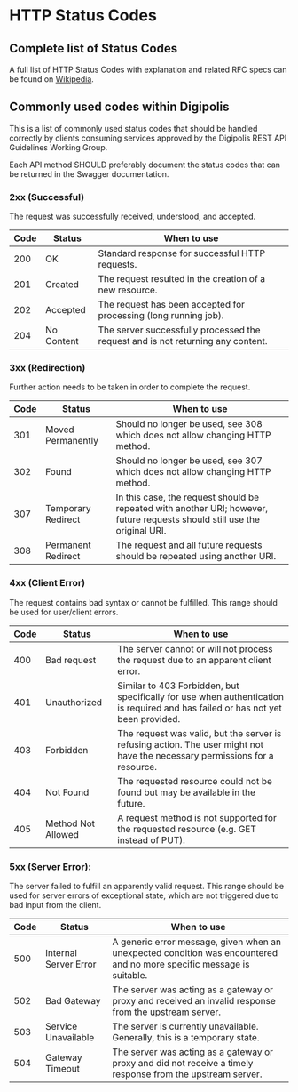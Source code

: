 # HTTP Status Codes
## Complete list of Status Codes
A full list of HTTP Status Codes with explanation and related RFC specs can be found on [Wikipedia](https://en.wikipedia.org/wiki/List_of_HTTP_status_codes).

## Commonly used codes within Digipolis
This is a list of commonly used status codes that should be handled correctly by clients consuming services approved by the Digipolis REST API Guidelines Working Group.

Each API method SHOULD preferably document the status codes that can be returned in the Swagger documentation.

### 2xx (Successful)
The request was successfully received, understood, and accepted.

| Code | Status     | When to use
|------|------------|--------------
| 200  | OK         | Standard response for successful HTTP requests.
| 201  | Created    | The request resulted in the creation of a new resource.
| 202  | Accepted   | The request has been accepted for processing (long running job).
| 204  | No Content | The server successfully processed the request and is not returning any content.

### 3xx (Redirection)
Further action needs to be taken in order to complete the request.

| Code | Status             | When to use
|------|--------------------|--------------
| 301  | Moved Permanently  | Should no longer be used, see 308 which does not allow changing HTTP method.
| 302  | Found              | Should no longer be used, see 307 which does not allow changing HTTP method.
| 307  | Temporary Redirect | In this case, the request should be repeated with another URI; however, future requests should still use the original URI.
| 308  | Permanent Redirect | The request and all future requests should be repeated using another URI.

### 4xx (Client Error)
The request contains bad syntax or cannot be fulfilled. This range should be used for user/client errors.

| Code | Status                | When to use
|------|-----------------------|--------------
| 400  | Bad request           | The server cannot or will not process the request due to an apparent client error.
| 401  | Unauthorized          | Similar to 403 Forbidden, but specifically for use when authentication is required and has failed or has not yet been provided.
| 403  | Forbidden             | The request was valid, but the server is refusing action. The user might not have the necessary permissions for a resource.
| 404  | Not Found             | The requested resource could not be found but may be available in the future.
| 405  | Method Not Allowed    | A request method is not supported for the requested resource (e.g. GET instead of PUT).

### 5xx (Server Error):
The server failed to fulfill an apparently valid request. This range should be used for server errors of exceptional state, which are not triggered due to bad input from the client.

| Code | Status                | When to use
|------|-----------------------|--------------
| 500  | Internal Server Error | A generic error message, given when an unexpected condition was encountered and no more specific message is suitable.
| 502  | Bad Gateway           | The server was acting as a gateway or proxy and received an invalid response from the upstream server.
| 503  | Service Unavailable   | The server is currently unavailable. Generally, this is a temporary state.
| 504  | Gateway Timeout       | The server was acting as a gateway or proxy and did not receive a timely response from the upstream server.
